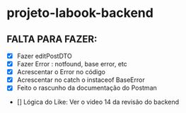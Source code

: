 # projeto-labook-backend


## FALTA PARA FAZER:

- [x] Fazer editPostDTO
- [x] Fazer Error : notfound, base error, etc
- [x] Acrescentar o Error no código
- [x] Acrescentar no catch o instaceof BaseError
- [x] Feito o rascunho da documentação do Postman
- [] Lógica do Like: Ver o video 14 da revisão do backend
